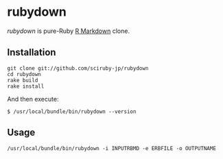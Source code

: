 # rubydown

*rubydown* is pure-Ruby [R Markdown](https://rmarkdown.rstudio.com/) clone.

## Installation

```
git clone git://github.com/sciruby-jp/rubydown
cd rubydown
rake build
rake install
```

And then execute:

    $ /usr/local/bundle/bin/rubydown --version

## Usage

```
/usr/local/bundle/bin/rubydown -i INPUTRBMD -e ERBFILE -o OUTPUTNAME
```
